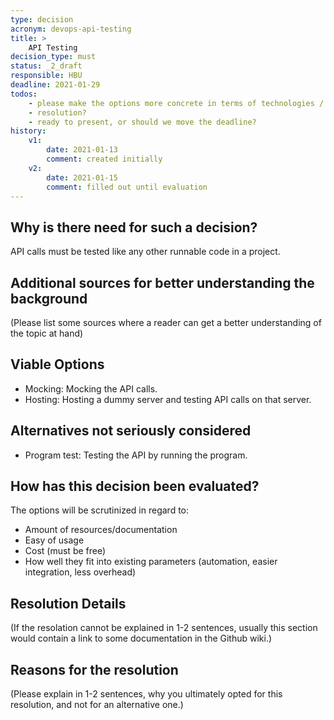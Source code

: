 ```yaml
---
type: decision
acronym: devops-api-testing
title: >
    API Testing
decision_type: must
status: _2_draft
responsible: HBU
deadline: 2021-01-29
todos: 
    - please make the options more concrete in terms of technologies / tools used
    - resolution?
    - ready to present, or should we move the deadline?
history:
    v1:
        date: 2021-01-13
        comment: created initially
    v2:
        date: 2021-01-15
        comment: filled out until evaluation
---
```


## Why is there need for such a decision?

API calls must be tested like any other runnable code in a project.

## Additional sources for better understanding the background

(Please list some sources where a reader can get a better understanding of the topic at hand)

## Viable Options

- Mocking: Mocking the API calls.
- Hosting: Hosting a dummy server and testing API calls on that server.

## Alternatives not seriously considered

- Program test: Testing the API by running the program.

## How has this decision been evaluated?

The options will be scrutinized in regard to:
- Amount of resources/documentation
- Easy of usage
- Cost (must be free)
- How well they fit into existing parameters (automation, easier integration, less overhead)

 
## Resolution Details



(If the resolation cannot be explained in 1-2 sentences, usually this section would contain a link to some
documentation in the Github wiki.)

## Reasons for the resolution



(Please explain in 1-2 sentences, why you ultimately opted for this resolution, and not for an alternative one.)
